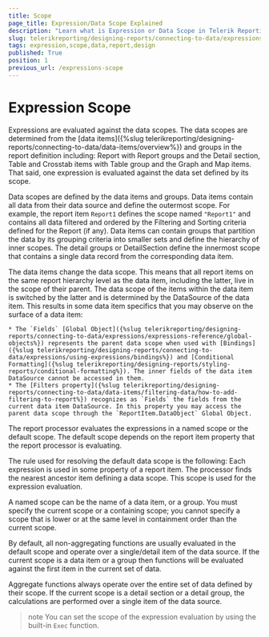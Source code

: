 ```yaml
---
title: Scope
page_title: Expression/Data Scope Explained
description: "Learn what is Expression or Data Scope in Telerik Reporting and how you may determine it when designing reports."
slug: telerikreporting/designing-reports/connecting-to-data/expressions/expression-scope-
tags: expression,scope,data,report,design
published: True
position: 1
previous_url: /expressions-scope
---
```


# Expression Scope

Expressions are evaluated against the data scopes. The data scopes are determined from the [data items]({%slug telerikreporting/designing-reports/connecting-to-data/data-items/overview%}) and groups in the report definition including: Report with Report groups and the Detail section, Table and Crosstab items with Table group and the Graph and Map items. That said, one expression is evaluated against the data set defined by its scope.

Data scopes are defined by the data items and groups. Data items contain all data from their data source and define the outermost scope. For example, the report item `Report1` defines the scope named `"Report1"` and contains all data filtered and ordered by the Filtering and Sorting criteria defined for the Report (if any). Data items can contain groups that partition the data by its grouping criteria into smaller sets and define the hierarchy of inner scopes. The detail groups or DetailSection define the innermost scope that contains a single data record from the corresponding data item.

The data items change the data scope. This means that all report items on the same report hierarchy level as the data item, including the latter, live in the scope of their parent. The data scope of the items within the data item is switched by the latter and is determined by the DataSource of the data item. This results in some data item specifics that you may observe on the surface of a data item:

	* The `Fields` [Global Object]({%slug telerikreporting/designing-reports/connecting-to-data/expressions/expressions-reference/global-objects%}) represents the parent data scope when used with [Bindings]({%slug telerikreporting/designing-reports/connecting-to-data/expressions/using-expressions/bindings%}) and [Conditional Formatting]({%slug telerikreporting/designing-reports/styling-reports/conditional-formatting%}). The inner fields of the data item DataSource cannot be accessed in them.
	* The [Filters property]({%slug telerikreporting/designing-reports/connecting-to-data/data-items/filtering-data/how-to-add-filtering-to-report%}) recognizes as `Fields` the fields from the current data item DataSource. In this property you may access the parent data scope through the `ReportItem.DataObject` Global Object.

The report processor evaluates the expressions in a named scope or the default scope. The default scope depends on the report item property that the report processor is evaluating.

The rule used for resolving the default data scope is the following: Each expression is used in some property of a report item. The processor finds the nearest ancestor item defining a data scope. This scope is used for the expression evaluation.

A named scope can be the name of a data item, or a group. You must specify the current scope or a containing scope; you cannot specify a scope that is lower or at the same level in containment order than the current scope.

By default, all non-aggregating functions are usually evaluated in the default scope and operate over a single/detail item of the data source. If the current scope is a data item or a group then functions will be evaluated against the first item in the current set of data.

Aggregate functions always operate over the entire set of data defined by their scope. If the current scope is a detail section or a detail group, the calculations are performed over a single item of the data source.

>note You can set the scope of the expression evaluation by using the built-in `Exec` function.
